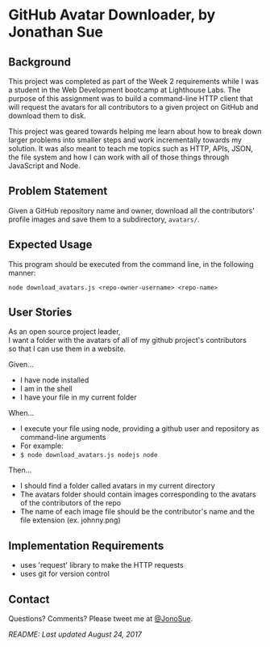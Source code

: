 # GitHub Avatar Downloader, by Jonathan Sue


## Background

This project was completed as part of the Week 2 requirements while I was a student in the Web Development bootcamp at Lighthouse Labs. The purpose of this assignment was to build a command-line HTTP client that will request the avatars for all contributors to a given project on GitHub and download them to disk.

This project was geared towards helping me learn about how to break down larger problems into smaller steps and work incrementally towards my solution. It was also meant to teach me topics such as HTTP, APIs, JSON, the file system and how I can work with all of those things through JavaScript and Node.


## Problem Statement

Given a GitHub repository name and owner, download all the contributors' profile images and save them to a subdirectory, `avatars/`.


## Expected Usage

This program should be executed from the command line, in the following manner:

`node download_avatars.js <repo-owner-username> <repo-name>`


## User Stories

As an open source project leader,<br />
I want a folder with the avatars of all of my github project's contributors<br />
so that I can use them in a website.<br />

Given...

- I have node installed<br />
- I am in the shell<br />
- I have your file in my current folder<br />

When...

- I execute your file using node, providing a github user and repository as command-line arguments<br />
- For example:<br />
- `$ node download_avatars.js nodejs node`

Then...

- I should find a folder called avatars in my current directory<br />
- The avatars folder should contain images corresponding to the avatars of the contributors of the repo<br />
- The name of each image file should be the contributor's name and the file extension (ex. johnny.png)<br />


## Implementation Requirements

- uses 'request' library to make the HTTP requests<br />
- uses git for version control


## Contact

Questions? Comments? Please tweet me at [@JonoSue](http://twitter.com/JonoSue).


*README: Last updated August 24, 2017*
